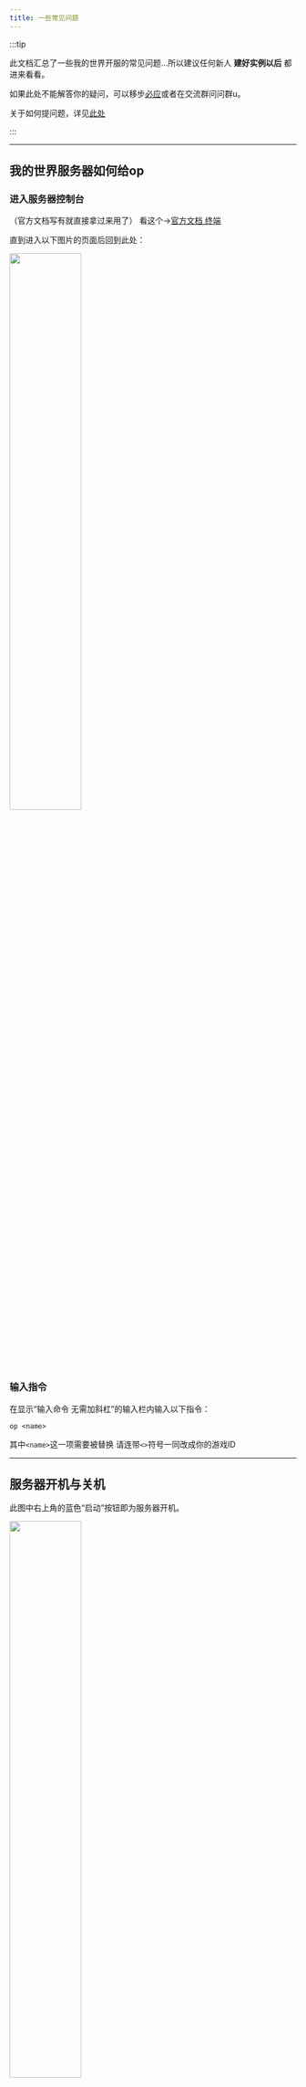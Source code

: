 ```yaml
---
title: 一些常见问题
---
```


:::tip

此文档汇总了一些我的世界开服的常见问题…所以建议任何新人  **建好实例以后**  都进来看看。

如果此处不能解答你的疑问，可以移步[必应](cn.bing.com)或者在交流群问问群u。

关于如何提问题，详见[此处](docs\100-howtoask.md)

:::

-----

## 我的世界服务器如何给op

### 进入服务器控制台

（官方文档写有就直接拿过来用了） 看这个→[官方文档 终端](https://www.simpfun.me/docs/instance-management/shell)

直到进入以下图片的页面后回到此处：

<img decoding="1" src="https://www.simpfun.me/assets/images/%E7%BB%88%E7%AB%AF%E8%A7%A3%E6%9E%90-d86ed842811934d638a63900d57cf74c.png" width="50%">

### 输入指令

在显示“输入命令 无需加斜杠”的输入栏内输入以下指令：

`op <name>`

其中`<name>`这一项需要被替换 请连带`<>`符号一同改成你的游戏ID

-----

## 服务器开机与关机

此图中右上角的蓝色“启动”按钮即为服务器开机。

<img decoding="2" src="https://www.simpfun.me/assets/images/%E9%A1%B5%E9%9D%A2%E8%A7%A3%E6%9E%90-fa8e5ba37e9ee0556bfe80e354020d12.png" width="50%">

开机后，服务器控制台看起来像这样：

<img decoding="first" src="static\img\pages\CommonQuestion-1.png" width="50%">

此时蓝色启动按钮变成了三个小按键

<img decoding="second" src="static\img\pages\CommonQuestions-2.png" width="50%">

现在它们的功能变成了重启、关机和强制关机。

:::info

关于关机和强制关机的区别：关机是在控制台输入stop命令执行关机，当然你也可以自己输入，游戏会自动保存；强制关机相当于结束进程，游戏来不及保存就被杀了。所以如果你的服务器正常运行，不要按下强制关机！

:::

点击它们，弹出确认窗口询问是否执行操作。如果你确定要执行此操作，请按`确定`。

<img decoding="third" src="static\img\pages\CommonQuestions-3.png" width="50%">

随后，服务器保存并关机。

<img decoding="forth" src="static\img\pages\CommonQuestions-4.png" width="50%">

-----

## 关于后续补充问题到此处

我暂时就只能想到这些常见问题了，，如果以后在群里看见没有的常见问题会补充，做成文档节省大家的时间，遇到重复问题直接给文档链接就行。

编辑人员：Twelve_eight